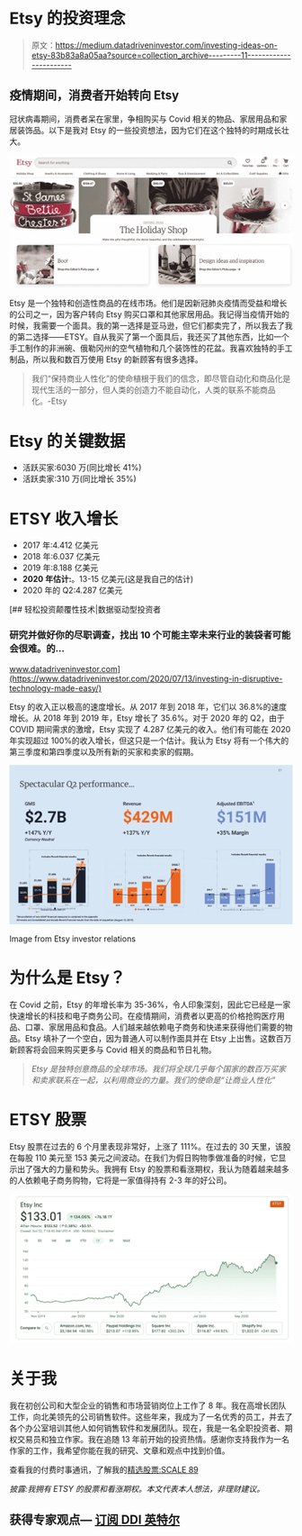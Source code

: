 # Etsy 的投资理念

> 原文：<https://medium.datadriveninvestor.com/investing-ideas-on-etsy-83b83a8a05aa?source=collection_archive---------11----------------------->

## 疫情期间，消费者开始转向 Etsy

冠状病毒期间，消费者呆在家里，争相购买与 Covid 相关的物品、家居用品和家居装饰品。以下是我对 Etsy 的一些投资想法，因为它们在这个独特的时期成长壮大。

![](img/5f030b485beaa0d943746607c5c388d6.png)

Etsy 是一个独特和创造性商品的在线市场。他们是因新冠肺炎疫情而受益和增长的公司之一，因为客户转向 Etsy 购买口罩和其他家居用品。我记得当疫情开始的时候，我需要一个面具。我的第一选择是亚马逊，但它们都卖完了，所以我去了我的第二选择——ETSY。自从我买了第一个面具后，我还买了其他东西，比如一个手工制作的非洲碗、俄勒冈州的空气植物和几个装饰性的花盆。我喜欢独特的手工制品，所以我和数百万使用 Etsy 的新顾客有很多选择。

> 我们“保持商业人性化”的使命植根于我们的信念，即尽管自动化和商品化是现代生活的一部分，但人类的创造力不能自动化，人类的联系不能商品化。-Etsy

# Etsy 的关键数据

*   活跃买家:6030 万(同比增长 41%)
*   活跃卖家:310 万(同比增长 35%)

# ETSY 收入增长

*   2017 年:4.412 亿美元
*   2018 年:6.037 亿美元
*   2019 年:8.188 亿美元
*   **2020 年估计:**。13-15 亿美元(这是我自己的估计)
*   2020 年的 Q2:4.287 亿美元

[](https://www.datadriveninvestor.com/2020/07/13/investing-in-disruptive-technology-made-easy/) [## 轻松投资颠覆性技术|数据驱动型投资者

### 研究并做好你的尽职调查，找出 10 个可能主宰未来行业的装袋者可能会很难。的…

www.datadriveninvestor.com](https://www.datadriveninvestor.com/2020/07/13/investing-in-disruptive-technology-made-easy/) 

Etsy 的收入正以极高的速度增长。从 2017 年到 2018 年，它们以 36.8%的速度增长。从 2018 年到 2019 年，Etsy 增长了 35.6%。对于 2020 年的 Q2，由于 COVID 期间需求的激增，Etsy 实现了 4.287 亿美元的收入。他们有可能在 2020 年实现超过 100%的收入增长，但这只是一个估计。我认为 Etsy 将有一个伟大的第三季度和第四季度以及所有新的买家和卖家的假期。

![](img/cc11f109889bc5562ea09e6892554028.png)

Image from Etsy investor relations

# 为什么是 Etsy？

在 Covid 之前，Etsy 的年增长率为 35-36%，令人印象深刻，因此它已经是一家快速增长的科技和电子商务公司。在疫情期间，消费者以更高的价格抢购医疗用品、口罩、家居用品和食品。人们越来越依赖电子商务和快递来获得他们需要的物品。Etsy 填补了一个空白，因为普通人可以制作面具并在 Etsy 上出售。这数百万新顾客将会回来购买更多与 Covid 相关的商品和节日礼物。

> *Etsy 是独特创意商品的全球市场。我们将全球几乎每个国家的数百万买家和卖家联系在一起，以利用商业的力量。我们的使命是“让商业人性化”*

# ETSY 股票

Etsy 股票在过去的 6 个月里表现非常好，上涨了 111%。在过去的 30 天里，该股在每股 110 美元至 153 美元之间波动。在我们为假日购物季做准备的时候，它显示出了强大的力量和势头。我拥有 Etsy 的股票和看涨期权，我认为随着越来越多的人依赖电子商务购物，它将是一家值得持有 2-3 年的好公司。

![](img/c3b42e31a5e7bf17f74417c54df8bee4.png)

# 关于我

我在初创公司和大型企业的销售和市场营销岗位上工作了 8 年。我在高增长团队工作，向北美领先的公司销售软件。这些年来，我成为了一名优秀的员工，并去了各个办公室培训其他人如何销售软件和发展团队。现在，我是一名全职投资者、期权交易员和独立作家。我在追随 13 年前开始的投资热情。感谢你支持我作为一名作家的工作，我希望你能在我的研究、文章和观点中找到价值。

查看我的付费时事通讯，了解我的[精选股票:SCALE 89](https://jamescarter.substack.com/)

*披露:我拥有 ETSY 的股票和看涨期权。本文代表本人想法，非理财建议。*

## 获得专家观点— [订阅 DDI 英特尔](https://datadriveninvestor.com/ddi-intel)